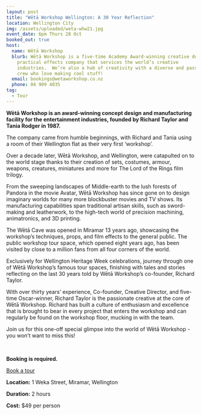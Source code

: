 ```yaml
---
layout: post
title: "Wētā Workshop Wellington: A 30 Year Reflection"
location: Wellington City
img: /assets/uploaded/weta-whw21.jpg
event_date: 6pm Thurs 28 Oct
booked_out: true
host:
  name: Wētā Workshop
  blurb: Wētā Workshop is a five-time Academy Award-winning creative design and
    practical effects company that services the world’s creative
    industries.  We’re also a hub of creativity with a diverse and passionate
    crew who love making cool stuff!
  email: bookings@wetaworkshop.co.nz
  phone: 04 909 4035
tag:
  - Tour
---
```

**Wētā Workshop is an award-winning concept design and manufacturing facility for the entertainment industries, founded by Richard Taylor and Tania Rodger in 1987.** 

The company came from humble beginnings, with Richard and Tania using a room of their Wellington flat as their very first ‘workshop’. 

Over a decade later, Wētā Workshop, and Wellington, were catapulted on to the world stage thanks to their creation of sets, costumes, armour, weapons, creatures, miniatures and more for The Lord of the Rings film trilogy. 

From the sweeping landscapes of Middle-earth to the lush forests of Pandora in the movie Avatar, Wētā Workshop has since gone on to design imaginary worlds for many more blockbuster movies and TV shows. Its manufacturing capabilities span traditional artisan skills, such as sword-making and leatherwork, to the high-tech world of precision machining, animatronics, and 3D printing. 

The Wētā Cave was opened in Miramar 13 years ago, showcasing the workshop’s techniques, props, and film effects to the general public. The public workshop tour space, which opened eight years ago, has been visited by close to a million fans from all four corners of the world. 

Exclusively for Wellington Heritage Week celebrations, journey through one of Wētā Workshop’s famous tour spaces, finishing with tales and stories reflecting on the last 30 years told by Wētā Workshop’s co-founder, Richard Taylor. 

With over thirty years’ experience, Co-founder, Creative Director, and five-time Oscar-winner, Richard Taylor is the passionate creative at the core of Wētā Workshop. Richard has built a culture of enthusiasm and excellence that is brought to bear in every project that enters the workshop and can regularly be found on the workshop floor, mucking in with the team. 

Join us for this one-off special glimpse into the world of Wētā Workshop - you won’t want to miss this!

<br>

**Booking is required.**

<a href="https://tours.wetaworkshop.com/wellington/packages/20-year-reflection" class="button">Book a tour</a>

**Location:** 1 Weka Street, Miramar, Wellington

**Duration:** 2 hours

**Cost:** $49 per person
